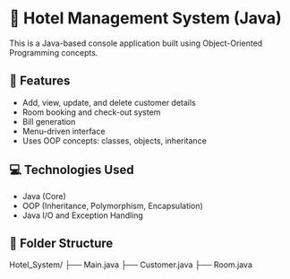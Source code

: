 # 🏨 Hotel Management System (Java)

This is a Java-based console application built using Object-Oriented Programming concepts.

## 🚀 Features

- Add, view, update, and delete customer details
- Room booking and check-out system
- Bill generation
- Menu-driven interface
- Uses OOP concepts: classes, objects, inheritance

## 💻 Technologies Used

- Java (Core)
- OOP (Inheritance, Polymorphism, Encapsulation)
- Java I/O and Exception Handling

## 📁 Folder Structure

Hotel_System/
├── Main.java
├── Customer.java
├── Room.java
